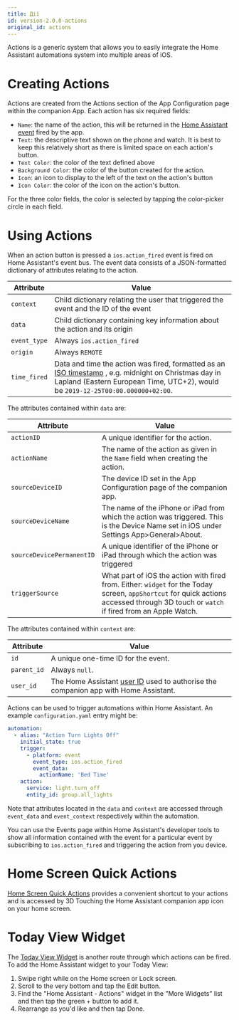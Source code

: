 ```yaml
---
title: Дії
id: version-2.0.0-actions
original_id: actions
---
```


Actions is a generic system that allows you to easily integrate the Home Assistant automations system into multiple areas of iOS.

# Creating Actions

Actions are created from the Actions section of the App Configuration page within the companion App. Each action has six required fields:

* `Name`: the name of the action, this will be returned in the [Home Assistant event](https://www.home-assistant.io/docs/configuration/events/) fired by the app.
* `Text`: the descriptive text shown on the phone and watch. It is best to keep this relatively short as there is limited space on each action's button.
* `Text Color`: the color of the text defined above
* `Background Color`: the color of the button created for the action.
* `Icon`: an icon to display to the left of the text on the action's button 
* `Icon Color`: the color of the icon on the action's button.

For the three color fields, the color is selected by tapping the color-picker circle in each field.

# Using Actions

When an action button is pressed a `ios.action_fired` event is fired on Home Assistant's event bus. The event data consists of a JSON-formatted dictionary of attributes relating to the action.

| Attribute    | Value                                                                                                                                                                                                                             |
| ------------ | --------------------------------------------------------------------------------------------------------------------------------------------------------------------------------------------------------------------------------- |
| `context`    | Child dictionary relating the user that triggered the event and the ID of the event                                                                                                                                               |
| `data`       | Child dictionary containing key information about the action and its origin                                                                                                                                                       |
| `event_type` | Always `ios.action_fired`                                                                                                                                                                                                         |
| `origin`     | Always `REMOTE`                                                                                                                                                                                                                   |
| `time_fired` | Data and time the action was fired, formatted as an [ISO timestamp](https://en.wikipedia.org/wiki/ISO_8601) , e.g. midnight on Christmas day in Lapland (Eastern European Time, UTC+2), would be `2019-12-25T00:00.000000+02:00`. |

The attributes contained within `data` are:

| Attribute                 | Value                                                                                                                                                                                  |
| ------------------------- | -------------------------------------------------------------------------------------------------------------------------------------------------------------------------------------- |
| `actionID`                | A unique identifier for the action.                                                                                                                                                    |
| `actionName`              | The name of the action as given in the `Name` field when creating the action.                                                                                                          |
| `sourceDeviceID`          | The device ID set in the App Configuration page of the companion app.                                                                                                                  |
| `sourceDeviceName`        | The name of the iPhone or iPad from which the action was triggered. This is the Device Name set in iOS under Settings App>General>About.                                               |
| `sourceDevicePermanentID` | A unique identifier of the iPhone or iPad through which the action was triggered                                                                                                       |
| `triggerSource`           | What part of iOS the action with fired from. Either: `widget` for the Today screen, `appShortcut` for quick actions accessed through 3D touch or `watch` if fired from an Apple Watch. |

The attributes contained within `context` are:

| Attribute   | Value                                                                                                                                                   |
| ----------- | ------------------------------------------------------------------------------------------------------------------------------------------------------- |
| `id`        | A unique one-time ID for the event.                                                                                                                     |
| `parent_id` | Always `null`.                                                                                                                                          |
| `user_id`   | The Home Assistant [user ID](https://www.home-assistant.io/docs/authentication/#user-accounts) used to authorise the companion app with Home Assistant. |

Actions can be used to trigger automations within Home Assistant. An example `configuration.yaml` entry might be:

```yaml
automation:
  - alias: "Action Turn Lights Off"
    initial_state: true
    trigger:
      - platform: event
        event_type: ios.action_fired
        event_data:
          actionName: 'Bed Time'
    action:
      service: light.turn_off
      entity_id: group.all_lights
```

Note that attributes located in the `data` and `context` are accessed through `event_data` and `event_context` respectively within the automation.

You can use the Events page within Home Assistant's developer tools to show all information contained with the event for a particular event by subscribing to `ios.action_fired` and triggering the action from you device.

# Home Screen Quick Actions

[Home Screen Quick Actions](https://support.apple.com/guide/iphone/keep-apps-handy-iph414564dba/ios#iph1ffcbd691) provides a convenient shortcut to your actions and is accessed by 3D Touching the Home Assistant companion app icon on your home screen.

# Today View Widget

The [Today View Widget](https://support.apple.com/en-gb/HT207122) is another route through which actions can be fired. To add the Home Assistant widget to your Today View:

1. Swipe right while on the Home screen or Lock screen.
2. Scroll to the very bottom and tap the Edit button.
3. Find the "Home Assistant - Actions" widget in the "More Widgets" list and then tap the green + button to add it.
4. Rearrange as you'd like and then tap Done.